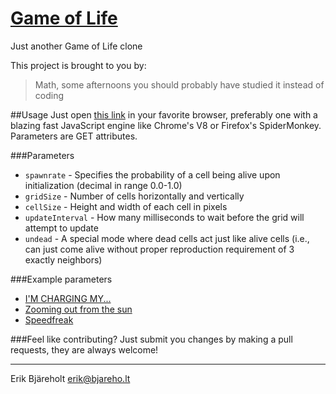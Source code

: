 [Game of Life](http://erikbjare.github.io/GameOfLife/)
===============

Just another Game of Life clone

This project is brought to you by:
> Math, some afternoons you should probably have studied it instead of coding

##Usage
Just open [this link](http://erikbjare.github.io/GameOfLife/) in your favorite browser, preferably one with a blazing fast JavaScript engine like Chrome's V8 or Firefox's SpiderMonkey. Parameters are GET attributes.

###Parameters
 - `spawnrate` - Specifies the probability of a cell being alive upon initialization (decimal in range 0.0-1.0)   
 - `gridSize` - Number of cells horizontally and vertically   
 - `cellSize` - Height and width of each cell in pixels   
 - `updateInterval` - How many milliseconds to wait before the grid will attempt to update   
 - `undead` - A special mode where dead cells act just like alive cells (i.e., can just come alive without proper reproduction requirement of 3 exactly neighbors)   

###Example parameters
 - [I'M CHARGING MY...](http://erikbjare.github.io/GameOfLife/index.html?spawnrate=1&gridSize=90&cellSize=8&undead=1&updateInterval=100)
 - [Zooming out from the sun](http://erikbjare.github.io/GameOfLife/index.html?spawnrate=1&gridSize=100&cellSize=5&updateInterval=100)
 - [Speedfreak](http://erikbjare.github.io/GameOfLife/index.html?spawnrate=0.5&gridSize=50&cellSize=10&updateInterval=25)

###Feel like contributing?
Just submit you changes by making a pull requests, they are always welcome!   

-----
Erik Bjäreholt <erik@bjareho.lt>
